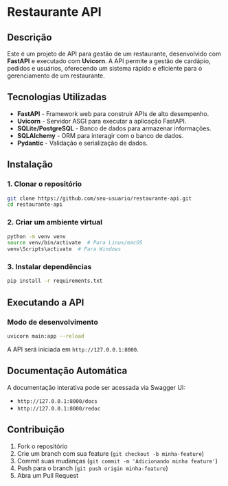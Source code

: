 # Restaurante API

## Descrição
Este é um projeto de API para gestão de um restaurante, desenvolvido com **FastAPI** e executado com **Uvicorn**. A API permite a gestão de cardápio, pedidos e usuários, oferecendo um sistema rápido e eficiente para o gerenciamento de um restaurante.

## Tecnologias Utilizadas
- **FastAPI** - Framework web para construir APIs de alto desempenho.
- **Uvicorn** - Servidor ASGI para executar a aplicação FastAPI.
- **SQLite/PostgreSQL** - Banco de dados para armazenar informações.
- **SQLAlchemy** - ORM para interagir com o banco de dados.
- **Pydantic** - Validação e serialização de dados.

## Instalação
### 1. Clonar o repositório
```bash
git clone https://github.com/seu-usuario/restaurante-api.git
cd restaurante-api
```

### 2. Criar um ambiente virtual
```bash
python -m venv venv
source venv/bin/activate  # Para Linux/macOS
venv\Scripts\activate  # Para Windows
```

### 3. Instalar dependências
```bash
pip install -r requirements.txt
```

## Executando a API
### Modo de desenvolvimento
```bash
uvicorn main:app --reload
```
A API será iniciada em `http://127.0.0.1:8000`.



## Documentação Automática
A documentação interativa pode ser acessada via Swagger UI:
- `http://127.0.0.1:8000/docs`
- `http://127.0.0.1:8000/redoc`

## Contribuição
1. Fork o repositório
2. Crie um branch com sua feature (`git checkout -b minha-feature`)
3. Commit suas mudanças (`git commit -m 'Adicionando minha feature'`)
4. Push para o branch (`git push origin minha-feature`)
5. Abra um Pull Request


